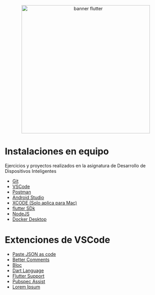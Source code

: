 <p align="center">
<img src="https://pasinfotech.com/wp-content/uploads/2019/06/flutter-banner.jpg" alt="banner flutter" width="400"/>
 </p>

# Instalaciones en equipo
Ejercicios y proyectos realizados en la asignatura de Desarrollo de Dispositivos Inteligentes

- [Git](https://git-scm.com/)
- [VSCode](https://code.visualstudio.com/)
- [Postman](https://www.postman.com/)
- [Android Studio](https://developer.android.com/studio?gad_source=1&gclid=EAIaIQobChMIluuHrLj_hQMV9zrUAR2u-AAYEAAYASAAEgLUGvD_BwE&gclsrc=aw.ds&hl=es-419)
- [XCODE (Solo aplica para Mac)](https://apps.apple.com/es/app/xcode/id497799835?mt=12)
- [flutter SDk](https://docs.flutter.dev/get-started/install)
- [NodeJS](https://nodejs.org/en)
- [Docker Desktop](https://www.docker.com/products/docker-desktop/)


# Extenciones de VSCode
- [Paste JSON as code](https://marketplace.visualstudio.com/items?itemName=typeguard.quicktype-vs)
- [Better Comments](https://marketplace.visualstudio.com/items?itemName=aaron-bond.better-comments)
- [Bloc](https://marketplace.visualstudio.com/items?itemName=FelixAngelov.bloc)
- [Dart Language](https://marketplace.visualstudio.com/items?itemName=Dart-Code.dart-code)
- [Flutter Support](https://marketplace.visualstudio.com/items?itemName=Dart-Code.flutter)
- [Pubspec Assist](https://marketplace.visualstudio.com/items?itemName=jeroen-meijer.pubspec-assist)
- [Lorem Ipsum](https://marketplace.visualstudio.com/items?itemName=Tyriar.lorem-ipsum) 
